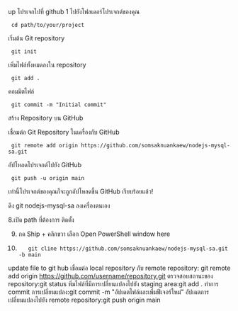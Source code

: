 up โปรเจกไปที่ github
1 ไปยังโฟลเดอร์โปรเจกต์ของคุณ

     cd path/to/your/project

เริ่มต้น Git repository

     git init

เพิ่มไฟล์ทั้งหมดลงใน repository

     git add .

คอมมิตไฟล์

     git commit -m "Initial commit"

สร้าง Repository บน GitHub

เชื่อมต่อ Git Repository ในเครื่องกับ GitHub

     git remote add origin https://github.com/somsaknuankaew/nodejs-mysql-sa.git

อัปโหลดโปรเจกต์ไปยัง GitHub

     git push -u origin main

เท่านี้โปรเจกต์ของคุณก็จะถูกอัปโหลดขึ้น GitHub เรียบร้อยแล้ว!

 ดึง git nodejs-mysql-sa ลงเครื่องตนเอง

8.เปิด path ที่ต้องการ ติดตั้ง 

9. กด Ship + คลิกขวา เลือก Open PowerShell window here
 
10. 
           git cline https://github.com/somsaknuankaew/nodejs-mysql-sa.git -b main


update file to git hub 
เชื่อมต่อ local repository กับ remote repository: git remote add origin https://github.com/username/repository.git
ตรวจสอบสถานะของ repository:git status
พิ่มไฟล์ที่มีการเปลี่ยนแปลงไปยัง staging area:git add .
ทำการ commit การเปลี่ยนแปลง:git commit -m "อัปเดตไฟล์และเพิ่มฟีเจอร์ใหม่"
อัปเดตการเปลี่ยนแปลงไปยัง remote repository:git push origin main
          
